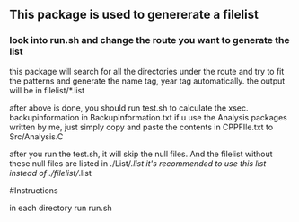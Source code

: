 ## This package is used to genererate a filelist
### look into run.sh and change the route you want to generate the list

this package will search for all the directories under the route and try to fit the patterns and generate the name tag, year tag automatically. the output will be in filelist/*.list

after above is done, you should run test.sh to calculate the xsec. backupinformation in BackupInformation.txt
if u use the Analysis packages written by me, just simply copy and paste the contents in CPPFIle.txt to Src/Analysis.C

after you run the test.sh, it will skip the null files. And the filelist without these null files are listed in ./List/*.list
it's recommended to use this list instead of ./filelist/*.list

#Instructions

in each directory run run.sh

